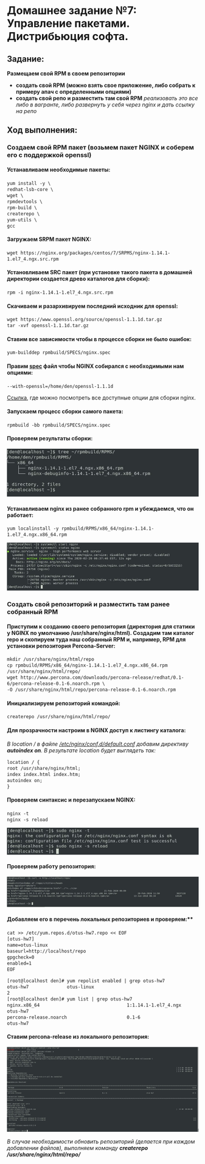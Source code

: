 # **Домашнее задание №7: Управление пакетами. Дистрибьюция софта.**

## **Задание:**
**Размещаем свой RPM в своем репозитории**
- **создать свой RPM (можно взять свое приложение, либо собрать к примеру апач с определенными опциями)**
- **создать свой репо и разместить там свой RPM**
*реализовать это все либо в вагранте, либо развернуть у себя через nginx и дать ссылку на репо*


## **Ход выполнения:**

### Создаем свой RPM пакет (возьмем пакет NGINX и соберем его с поддержкой openssl)

#### Устанавливаем необходимые пакеты:

```
yum install -y \
redhat-lsb-core \
wget \
rpmdevtools \
rpm-build \
createrepo \
yum-utils \
gcc
```

#### Загружаем SRPM пакет NGINX:

```
wget https://nginx.org/packages/centos/7/SRPMS/nginx-1.14.1-1.el7_4.ngx.src.rpm
```
#### Установливаем SRC пакет (при установке такого пакета в домашней директории создается древо каталогов для сборки):

```
rpm -i nginx-1.14.1-1.el7_4.ngx.src.rpm
```


#### Скачиваем и разархивируем последний исходник для openssl:

```
wget https://www.openssl.org/source/openssl-1.1.1d.tar.gz
tar -xvf openssl-1.1.1d.tar.gz
```

#### Cтавим все зависимости чтобы в процессе сборки не было ошибок:

```
yum-builddep rpmbuild/SPECS/nginx.spec
```

#### Правим [spec](./files/nginx.spec) файл чтобы NGINX собирался с необходимыми нам опциями:

```
--with-openssl=/home/den/openssl-1.1.1d
```

[Cсылка](https://nginx.org/ru/docs/configure.html), где можно посмотреть все доступные опции для сборки nginx.

#### Запускаем процесс сборки самого пакета:

```
rpmbuild -bb rpmbuild/SPECS/nginx.spec
```

#### Проверяем результаты сборки:

![Screen_1_a](./screens/Screen_1_a.JPG)
    
    

#### Устанавливаем nginx из ранее собранного rpm и убеждаемся, что он работает:

```
yum localinstall -y rpmbuild/RPMS/x86_64/nginx-1.14.1-1.el7_4.ngx.x86_64.rpm
```

![Screen_2_a](./screens/Screen_2_a.JPG)

### **Создать свой репозиторий и разместить там ранее собранный RPM** 

####  Приступим к созданию своего репозитория (директория для статики у NGINX по умолчанию /usr/share/nginx/html). Создадим там каталог repo и скопируем туда наш собранный RPM и, например, RPM для установки репозитория Percona-Server:

```
mkdir /usr/share/nginx/html/repo
cp rpmbuild/RPMS/x86_64/nginx-1.14.1-1.el7_4.ngx.x86_64.rpm /usr/share/nginx/html/repo/
wget http://www.percona.com/downloads/percona-release/redhat/0.1-6/percona-release-0.1-6.noarch.rpm \
-O /usr/share/nginx/html/repo/percona-release-0.1-6.noarch.rpm
```
#### Инициализируем репозиторий командой:

```
createrepo /usr/share/nginx/html/repo/
```


#### Для прозрачности настроим в NGINX доступ к листингу каталога:

*В location / в файле [/etc/nginx/conf.d/default.conf](./files/default.conf) добавим директиву **autoindex on**.
В результате location будет выглядеть так:*


```
location / {
root /usr/share/nginx/html;
index index.html index.htm;
autoindex on;
}
```

#### Проверяем синтаксис и перезапускаем NGINX:

```
nginx -t
nginx -s reload
```
![Screen_3_a](./screens/Screen_3_a.JPG)

#### Проверяем работу репозитория:

![Screen_4_a](./screens/Screen_4_a.JPG)

#### Добавляем его в перечень локальных репозиториев и проверяем:**

```
cat >> /etc/yum.repos.d/otus-hw7.repo << EOF
[otus-hw7]
name=otus-linux
baseurl=http://localhost/repo
gpgcheck=0
enabled=1
EOF
```

```
[root@localhost den]# yum repolist enabled | grep otus-hw7
otus-hw7              otus-linux                                               2
[root@localhost den]# yum list | grep otus-hw7
nginx.x86_64                                1:1.14.1-1.el7_4.ngx       otus-hw7
percona-release.noarch                      0.1-6                      otus-hw7
```

#### Ставим percona-release из локального репозитория:

![Screen_5_a](./screens/Screen_5_a.JPG)


*В случае необходимости обновить репозиторий (делается при каждом добавлении файлов), выполняем команду **createrepo
/usr/share/nginx/html/repo/***
